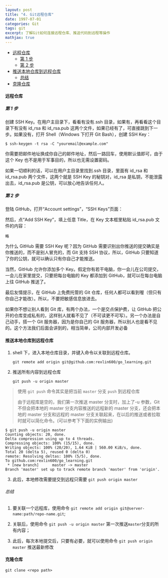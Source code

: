 ```yaml
---
layout: post
title: "4. Git远程仓库"
date: 1997-07-01
categories: Git
tags: git
excerpt: 了解Git如何连接远程仓库、推送代码到远程等操作
mathjax: true
---
```


- [远程仓库](#远程仓库)
  - [第 1 步](#第-1-步)
  - [第 2 步](#第-2-步)
- [推送本地仓库到远程仓库](#推送本地仓库到远程仓库)
    - [总结](#总结)
- [克隆仓库](#克隆仓库)

#### 远程仓库

##### 第 1 步

创建 SSH Key。在用户主目录下，看看有没有.ssh 目录，如果有，再看看这个目录下有没有 id_rsa 和 id_rsa.pub 这两个文件，如果已经有了，可直接跳到下一步。如果没有，打开 Shell（Windows 下打开 Git Bash），创建 SSH Key：

`$ ssh-keygen -t rsa -C "youremail@example.com"`

你需要把邮件地址换成你自己的邮件地址，然后一路回车，使用默认值即可，由于这个 Key 也不是用于军事目的，所以也无需设置密码。

如果一切顺利的话，可以在用户主目录里找到.ssh 目录，里面有 id_rsa 和 id_rsa.pub 两个文件，这两个就是 SSH Key 的秘钥对，id_rsa 是私钥，不能泄露出去，id_rsa.pub 是公钥，可以放心地告诉任何人。

##### 第 2 步

登陆 GitHub，打开“Account settings”，“SSH Keys”页面：

然后，点“Add SSH Key”，填上任意 Title，在 Key 文本框里粘贴 id_rsa.pub 文件的内容：

`略`

为什么 GitHub 需要 SSH Key 呢？因为 GitHub 需要识别出你推送的提交确实是你推送的，而不是别人冒充的，而 Git 支持 SSH 协议，所以，GitHub 只要知道了你的公钥，就可以确认只有你自己才能推送。

当然，GitHub 允许你添加多个 Key。假定你有若干电脑，你一会儿在公司提交，一会儿在家里提交，只要把每台电脑的 Key 都添加到 GitHub，就可以在每台电脑上往 GitHub 推送了。

最后友情提示，在 GitHub 上免费托管的 Git 仓库，任何人都可以看到喔（但只有你自己才能改）。所以，不要把敏感信息放进去。

如果你不想让别人看到 Git 库，有两个办法，一个是交点保护费，让 GitHub 把公开的仓库变成私有的，这样别人就看不见了（不可读更不可写）。另一个办法是自己动手，搭一个 Git 服务器，因为是你自己的 Git 服务器，所以别人也是看不见的。这个方法我们后面会讲到的，相当简单，公司内部开发必备

#### 推送本地仓库到远程仓库

1. shell 下，进入本地仓库目录，并键入命令以关联到远程仓库。

   `git remote add origin git@github.com:rexlin600/go_learning.git`

2. 推送所有内容到远程仓库

   `git push -u origin master`

> 使用 `git push` 命令其实是把当前 `master` 分支 `push` 到远程仓库
>
> 由于远程库是空的，我们第一次推送 master 分支时，加上了-u 参数，Git 不但会把本地的 master 分支内容推送的远程新的 master 分支，还会把本地的 master 分支和远程的 master 分支关联起来，在以后的推送或者拉取时就可以简化命令。(可以参考下下面的实例输出)

```
$ git push -u origin master
Counting objects: 20, done.
Delta compression using up to 4 threads.
Compressing objects: 100% (15/15), done.
Writing objects: 100% (20/20), 1.64 KiB | 560.00 KiB/s, done.
Total 20 (delta 5), reused 0 (delta 0)
remote: Resolving deltas: 100% (5/5), done.
To github.com:rexlin600/go_learning.git
 * [new branch]      master -> master
Branch 'master' set up to track remote branch 'master' from 'origin'.
```

3. 此后，本地修改需要提交到远程只需要 `git push origin master`

###### 总结

1. 要关联一个远程库，使用命令 `git remote add origin git@server-name:path/repo-name.git`;

2. 关联后，使用命令 `git push -u origin master` 第一次推送`master`分支的所有内容；

3. 此后，每次本地提交后，只要有必要，就可以使用命令 `git push origin master` 推送最新修改

#### 克隆仓库

`git clone <repo path>`
